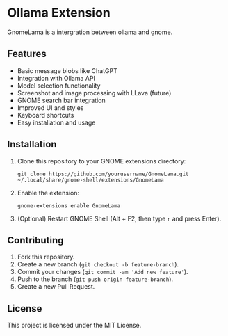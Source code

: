 # Ollama Extension

GnomeLama is a intergration between ollama and gnome.

## Features

- Basic message blobs like ChatGPT
- Integration with Ollama API
- Model selection functionality
- Screenshot and image processing with LLava (future)
- GNOME search bar integration
- Improved UI and styles
- Keyboard shortcuts
- Easy installation and usage

## Installation

1. Clone this repository to your GNOME extensions directory:
    ```
    git clone https://github.com/yourusername/GnomeLama.git ~/.local/share/gnome-shell/extensions/GnomeLama
    ```
2. Enable the extension:
    ```
    gnome-extensions enable GnomeLama
    ```
3. (Optional) Restart GNOME Shell (Alt + F2, then type `r` and press Enter).

## Contributing

1. Fork this repository.
2. Create a new branch (`git checkout -b feature-branch`).
3. Commit your changes (`git commit -am 'Add new feature'`).
4. Push to the branch (`git push origin feature-branch`).
5. Create a new Pull Request.

## License

This project is licensed under the MIT License.
